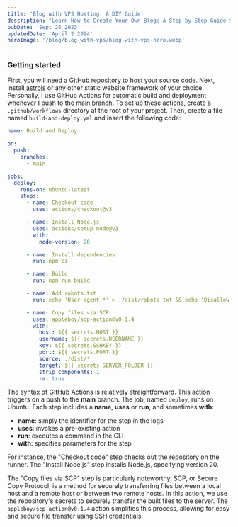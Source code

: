 ```yaml
---
title: 'Blog with VPS Hosting: A DIY Guide'
description: "Learn How to Create Your Own Blog: A Step-by-Step Guide to Hosting Your Blog's Source Code on GitHub and Your Website on Any VPS of Your Choice"
pubDate: 'Sept 25 2023'
updatedDate: 'April 2 2024'
heroImage: '/blog/blog-with-vps/blog-with-vps-hero.webp'
---
```


### Getting started

First, you will need a GitHub repository to host your source code. Next, install [astrojs](https://astro.build) or any other static website framework of your choice. Personally, I use GitHub Actions for automatic build and deployment whenever I push to the main branch. To set up these actions, create a `.github/workflows` directory at the root of your project. Then, create a file named `build-and-deploy.yml` and insert the following code:

```yml
name: Build and Deploy

on:
  push:
    branches:
      - main

jobs:
  deploy:
    runs-on: ubuntu-latest
    steps:
      - name: Checkout code
        uses: actions/checkout@v3

      - name: Install Node.js
        uses: actions/setup-node@v3
        with:
          node-version: 20

      - name: Install dependencies
        run: npm ci

      - name: Build
        run: npm run build

      - name: Add robots.txt
        run: echo 'User-agent:*' > ./dist/robots.txt && echo 'Disallow:' >> ./dist/robots.txt

      - name: Copy files via SCP
        uses: appleboy/scp-action@v0.1.4
        with:
          host: ${{ secrets.HOST }}
          username: ${{ secrets.USERNAME }}
          key: ${{ secrets.SSHKEY }}
          port: ${{ secrets.PORT }}
          source: ./dist/*
          target: ${{ secrets.SERVER_FOLDER }}
          strip_components: 1
          rm: true
```

The syntax of GitHub Actions is relatively straightforward. This action triggers on a push to the **main** branch. The job, named `deploy`, runs on Ubuntu. Each step includes a **name**, **uses** or **run**, and sometimes **with**:
- **name**: simply the identifier for the step in the logs
- **uses**: invokes a pre-existing action
- **run**: executes a command in the CLI
- **with**: specifies parameters for the step

For instance, the "Checkout code" step checks out the repository on the runner. The "Install Node.js" step installs Node.js, specifying version 20.

The "Copy files via SCP" step is particularly noteworthy. SCP, or Secure Copy Protocol, is a method for securely transferring files between a local host and a remote host or between two remote hosts. In this action, we use the repository's secrets to securely transfer the built files to the server. The `appleboy/scp-action@v0.1.4` action simplifies this process, allowing for easy and secure file transfer using SSH credentials.

